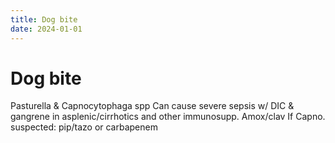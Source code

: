 ```yaml
---
title: Dog bite
date: 2024-01-01
---
```

# Dog bite

Pasturella & Capnocytophaga spp
Can cause severe sepsis w/ DIC & gangrene in asplenic/cirrhotics and other immunosupp.
Amox/clav
If Capno. suspected: pip/tazo or carbapenem
